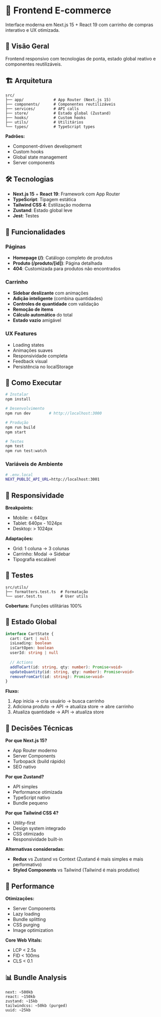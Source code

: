 # 🎨 Frontend E-commerce

Interface moderna em Next.js 15 + React 19 com carrinho de compras interativo e UX otimizada.

## 🎯 Visão Geral

Frontend responsivo com tecnologias de ponta, estado global reativo e componentes reutilizáveis.

## 🏗️ Arquitetura

```
src/
├── app/             # App Router (Next.js 15)
├── components/      # Componentes reutilizáveis
├── services/        # API calls
├── store/           # Estado global (Zustand)
├── hooks/           # Custom hooks
├── utils/           # Utilitários
└── types/           # TypeScript types
```

**Padrões:**
- Component-driven development
- Custom hooks
- Global state management
- Server components

## 🛠️ Tecnologias

- **Next.js 15** + **React 19**: Framework com App Router
- **TypeScript**: Tipagem estática
- **Tailwind CSS 4**: Estilização moderna
- **Zustand**: Estado global leve
- **Jest**: Testes

## 🎨 Funcionalidades

### Páginas
- **Homepage (/)**: Catálogo completo de produtos
- **Produto (/produto/[id])**: Página detalhada
- **404**: Customizada para produtos não encontrados

### Carrinho
- **Sidebar deslizante** com animações
- **Adição inteligente** (combina quantidades)
- **Controles de quantidade** com validação
- **Remoção de items**
- **Cálculo automático** do total
- **Estado vazio** amigável

### UX Features
- Loading states
- Animações suaves
- Responsividade completa
- Feedback visual
- Persistência no localStorage

## 🚀 Como Executar

```bash
# Instalar
npm install

# Desenvolvimento
npm run dev        # http://localhost:3000

# Produção
npm run build
npm start

# Testes
npm test
npm run test:watch
```

### Variáveis de Ambiente
```bash
# .env.local
NEXT_PUBLIC_API_URL=http://localhost:3001
```

## 📱 Responsividade

**Breakpoints:**
- Mobile: < 640px
- Tablet: 640px - 1024px  
- Desktop: > 1024px

**Adaptações:**
- Grid: 1 coluna → 3 colunas
- Carrinho: Modal → Sidebar
- Tipografia escalável

## 🧪 Testes

```
src/utils/
├── formatters.test.ts  # Formatação
└── user.test.ts        # User utils
```

**Cobertura:** Funções utilitárias 100%

## 🔄 Estado Global

```typescript
interface CartState {
  cart: Cart | null
  isLoading: boolean
  isCartOpen: boolean
  userId: string | null
  
  // Actions
  addToCart(id: string, qty: number): Promise<void>
  updateQuantity(id: string, qty: number): Promise<void>
  removeFromCart(id: string): Promise<void>
}
```

**Fluxo:**
1. App inicia → cria usuário → busca carrinho
2. Adiciona produto → API → atualiza store → abre carrinho
3. Atualiza quantidade → API → atualiza store

## 🎯 Decisões Técnicas

**Por que Next.js 15?**
- App Router moderno
- Server Components
- Turbopack (build rápido)
- SEO nativo

**Por que Zustand?**
- API simples
- Performance otimizada
- TypeScript nativo
- Bundle pequeno

**Por que Tailwind CSS 4?**
- Utility-first
- Design system integrado
- CSS otimizado
- Responsividade built-in

**Alternativas consideradas:**
- **Redux** vs Zustand vs Context (Zustand é mais simples e mais performativo)
- **Styled Components** vs Tailwind (Tailwind é mais produtivo)

## 🚀 Performance

**Otimizações:**
- Server Components
- Lazy loading
- Bundle splitting
- CSS purging
- Image optimization

**Core Web Vitals:**
- LCP < 2.5s
- FID < 100ms
- CLS < 0.1

## 📊 Bundle Analysis

```
next: ~500kb
react: ~150kb
zustand: ~15kb
tailwindcss: ~50kb (purged)
uuid: ~25kb
```
